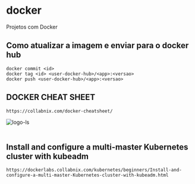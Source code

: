 # docker
Projetos com Docker


## Como atualizar a imagem e enviar para o docker hub
```
docker commit <id>
docker tag <id> <user-docker-hub>/<app>:<versao>
docker push <user-docker-hub>/<app>:<versao>
```


##  DOCKER CHEAT SHEET

```https://collabnix.com/docker-cheatsheet/```

<div>
  <span align="center">
  <img alt="logo-ls" title="logo-ls" src="https://raw.githubusercontent.com/sangam14/dockercheatsheets/master/dockercheatsheet1.png">
    </span>
</div><br>


## Install and configure a multi-master Kubernetes cluster with kubeadm
```https://dockerlabs.collabnix.com/kubernetes/beginners/Install-and-configure-a-multi-master-Kubernetes-cluster-with-kubeadm.html```
